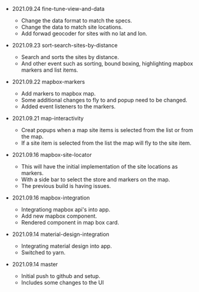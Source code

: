 * 2021.09.24 fine-tune-view-and-data
  - Change the data format to match the specs.
  - Change the data to match site locations.
  - Add forwad geocoder for sites with no lat and lon.

* 2021.09.23 sort-search-sites-by-distance
  - Search and sorts the sites by distance.
  - And other event such as sorting, bound boxing, highlighting mapbox markers and list items. 

* 2021.09.22 mapbox-markers
  - Add markers to mapbox map.
  - Some additional changes to fly to and popup need to be changed.
  - Added event listeners to the markers. 

* 2021.09.21 map-interactivity
  - Creat popups when a map site items is selected from the list or from the map.
  - If a site item is selected from the list the map will fly to the site item. 

* 2021.09.16 mapbox-site-locator
  - This will have the initial implementation of the site locations as markers.
  - With a side bar to select the store and markers on the map.
  - The previous build is having issues. 

* 2021.09.16 mapbox-integration
  - Integrationg mapbox api's into app.
  - Add new mapbox component.
  - Rendered component in map box card. 

* 2021.09.14 material-design-integration
  - Integrating material design into app.
  - Switched to yarn.

* 2021.09.14 master
  - Initial push to github and setup. 
  - Includes some changes to the UI